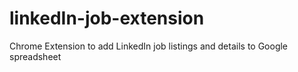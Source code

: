 # linkedIn-job-extension

Chrome Extension to add LinkedIn job listings and details to Google spreadsheet